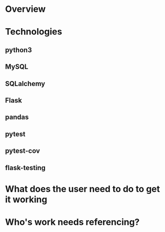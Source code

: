 # Overview

# Technologies

## python3
## MySQL
## SQLalchemy
## Flask
## pandas
## pytest
## pytest-cov
## flask-testing


# What does the user need to do to get it working

# Who's work needs referencing?